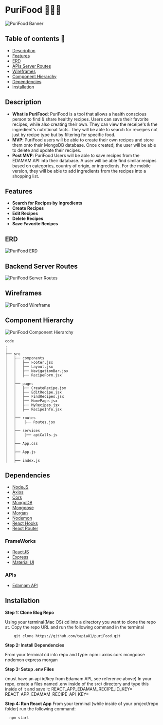 # PuriFood 🍖🥑🍉

![PuriFood Banner](./assets/PuriFood%20Banner.png)

## Table of contents 📒

- [Description](#description)
- [Features](#features)
- [ERD](#erd)
- [APIs Server Routes](#apis-server-routes)
- [Wireframes](#wireframes)
- [Component Hierarchy](#component-hierarchy)
- [Dependencies](#denpendencies)
- [Installation](#installation)

## Description

- **What is PuriFood**: PuriFood is a tool that allows a health conscious
  person to find & share healthy recipes. Users can save
  their favorite recipes, while also creating their own.
  They can view the receipe's & the ingredient's
  nutritional facts. They will be able to search for
  receipes not just by recipe type but by filtering for
  specific food.
- **MVP**: PuriFood users will be able to create their own
  recipes and store them onto their MongoDB database.
  Once created, the user will be able to delete and
  update their recipes.
- **Post MVP**: PuriFood Users will be able to save recipes
  from the EDAMAM API into their database. A user will
  be able find similar recipes based on categories,
  country of origin, or ingredients. For the mobile
  version, they will be able to add ingredients from
  the recipes into a shopping list.

## Features

- **Search for Recipes by Ingredients**
- **Create Recipes**
- **Edit Recipes**
- **Delete Recipes**
- **Save Favorite Recipes**

## ERD

![PuriFood ERD](./assets/PuriFood%20ERD.png)

## Backend Server Routes

![PuriFood Server Routes](./assets/PuriFood%20Routes.png)

## Wireframes

![PuriFood Wireframe](./assets/PurifoodHome.png)

## Component Hierarchy

![PuriFood Component Hierarchy](./assets/PuriFood%20Hierarchy.png)

    code
    .
    │
    ├── src
    │   ├── components
    │   │   ├── Footer.jsx
    │   │   ├── Layout.jsx
    │   │   ├── NavigationBar.jsx
    │   │   ├── RecipeForm.jsx
    │   │
    │   ├── pages
    │   │   ├── CreateRecipe.jsx
    │   │   ├── EditRecipe.jsx
    │   │   ├── FindRecipes.jsx
    │   │   ├── HomePage.jsx
    │   │   ├── MyRecipes.jsx
    │   │   ├── RecipeInfo.jsx
    │   │
    │   ├── routes
    │   │    ├── Routes.jsx
    │   │
    │   ├── services
    │   │    ├── apiCalls.js
    │   │
    │   ├── App.css
    │   │
    │   ├── App.js
    │   │
    │   ├── index.js

## Dependencies

- [NodeJS](https://nodejs.org/en/)
- [Axios](https://github.com/axios/axios)
- [Cors](https://www.npmjs.com/package/cors)
- [MongoDB](https://www.mongodb.com/)
- [Mongoose](https://www.npmjs.com/package/mongoose)
- [Morgan](https://www.npmjs.com/package/morgan)
- [Nodemon](https://www.npmjs.com/package/nodemon)
- [React Hooks](https://reactjs.org/docs/hooks-intro.html)
- [React Router](https://v5.reactrouter.com/web/guides/quick-start)

### FrameWorks

- [ReactJS](https://reactjs.org/)
- [Express](https://expressjs.com/en/starter/installing.html)
- [Material UI](https://mui.com/)

### APIs

- [Edamam API](https://www.edamam.com/)

## Installation

**Step 1: Clone Blog Repo**

Using your terminal(Mac OS) cd into a directory you want to
clone the repo at. Copy the repo URL and run the following command
in the terminal

        git clone https://github.com/tapia81/puriFood.git


**Step 2: Install Dependencies**

From your terminal cd into repo and type:
    npm i axios cors mongoose nodemon express morgan


**Step 3: Setup .env Files**

(must have an api id/key from Edamam API, see reference above)
In your repo, create a files named .env inside of the src/ directory and type this inside of it and save it:
    REACT_APP_EDAMAM_RECIPE_ID_KEY=<your-id-key>
    REACT_APP_EDAMAM_RECIPE_API_KEY=<your-api-key>


**Step 4: Run React App**
From your terminal (while inside of your project/repo folder) run the following command:

      npm start
